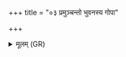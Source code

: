+++
title = "०३ प्रमुञ्चन्तो भुवनस्य गोपा"

+++
<details><summary>मूलम् (GR)</summary>

प्रमुञ्चन्तो भुवनस्य गोपा  
गातुं देवा यजमानाय धत्त ।  
उपाकृतं शशमानं यद् अस्थात्  
प्रियं देवानाम् अप्य् एतु पाथः ॥
</details>